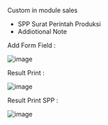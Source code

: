 Custom in module sales
- SPP Surat Perintah Produksi
- Addiotional Note

Add Form Field :

![image](https://user-images.githubusercontent.com/7802565/119314517-084cb980-bc9f-11eb-92d3-d088925908c3.png)


Result Print :


![image](https://user-images.githubusercontent.com/7802565/119314673-33370d80-bc9f-11eb-8584-16bd9a4e85b4.png)

Result Print SPP :


![image](https://user-images.githubusercontent.com/7802565/119317639-83fc3580-bca2-11eb-9638-aeddacf4ad71.png)
